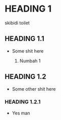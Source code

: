 # HEADING 1

skibidi toilet

## HEADING 1.1

- Some shit here

    1. Numbah 1

## HEADING 1.2

- Some other shit here

### HEADING 1.2.1   

- Yes man
